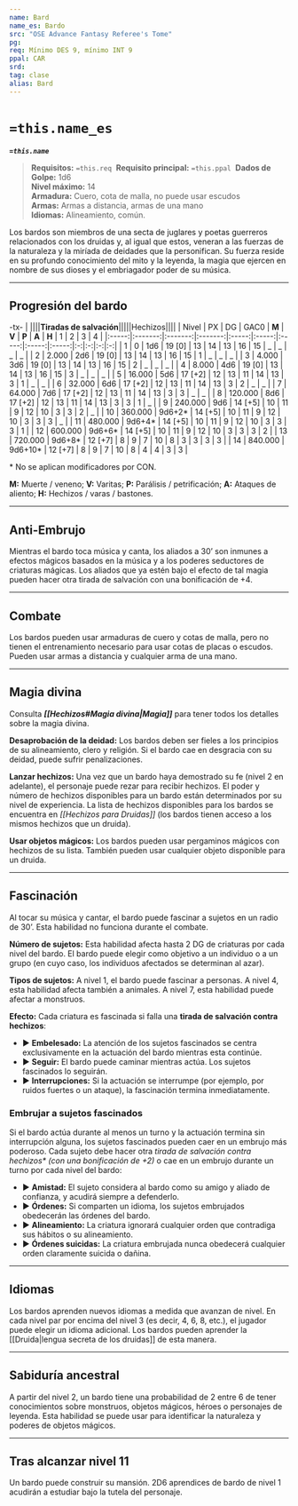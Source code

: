 ```yaml
---
name: Bard
name_es: Bardo
src: "OSE Advance Fantasy Referee's Tome"
pg: 
req: Mínimo DES 9, mínimo INT 9
ppal: CAR
srd: 
tag: clase
alias: Bard
---
```

# `=this.name_es` 

**_`=this.name`_**

> **Requisitos:** `=this.req` 
> **Requisito principal:** `=this.ppal` 
> **Dados de Golpe:** 1d6   
> **Nivel máximo:** 14   
> **Armadura:** Cuero, cota de malla, no puede usar escudos   
> **Armas:** Armas a distancia, armas de una mano   
> **Idiomas:** Alineamiento, común.

Los bardos son miembros de una secta de juglares y poetas guerreros relacionados con los druidas y, al igual que estos, veneran a las fuerzas de la naturaleza y la miríada de deidades que la personifican. Su fuerza reside en su profundo conocimiento del mito y la leyenda, la magia que ejercen en nombre de sus dioses y el embriagador poder de su música.

---
## Progresión del bardo

-tx-
| ||||**Tiradas de salvación**|||||Hechizos||||
| Nivel |    PX   |    DG   |   GAC0  | **M** | **V** | **P** | **A** | **H** | 1 | 2 | 3 | 4 |
|:-----:|:-------:|:-------:|:-------:|:-----:|:-----:|:-----:|:-----:|:-----:|:-:|:-:|:-:|:-:|
|   1   |    0    |   1d6   |  19 [0] |   13  |   14  |   13  |   16  |   15  | _ | _ | _ | _ |
|   2   |  2.000  |   2d6   |  19 [0] |   13  |   14  |   13  |   16  |   15  | 1 | _ | _ | _ |
|   3   |  4.000  |   3d6   |  19 [0] |   13  |   14  |   13  |   16  |   15  | 2 | _ | _ | _ |
|   4   |  8.000  |   4d6   |  19 [0] |   13  |   14  |   13  |   16  |   15  | 3 | _ | _ | _ |
|   5   |  16.000 |   5d6   | 17 [+2] |   12  |   13  |   11  |   14  |   13  | 3 | 1 | _ | _ |
|   6   |  32.000 |   6d6   | 17 [+2] |   12  |   13  |   11  |   14  |   13  | 3 | 2 | _ | _ |
|   7   |  64.000 |   7d6   | 17 [+2] |   12  |   13  |   11  |   14  |   13  | 3 | 3 | _ | _ |
|   8   | 120.000 |   8d6   | 17 [+2] |   12  |   13  |   11  |   14  |   13  | 3 | 3 | 1 | _ |
|   9   | 240.000 |   9d6   | 14 [+5] |   10  |   11  |   9   |   12  |   10  | 3 | 3 | 2 | _ |
|   10  | 360.000 |  9d6+2* | 14 [+5] |   10  |   11  |   9   |   12  |   10  | 3 | 3 | 3 | _ |
|   11  | 480.000 |  9d6+4* | 14 [+5] |   10  |   11  |   9   |   12  |   10  | 3 | 3 | 3 | 1 |
|   12  | 600.000 |  9d6+6* | 14 [+5] |   10  |   11  |   9   |   12  |   10  | 3 | 3 | 3 | 2 |
|   13  | 720.000 |  9d6+8* | 12 [+7] |   8   |   9   |   7   |   10  |   8   | 3 | 3 | 3 | 3 |
|   14  | 840.000 | 9d6+10* | 12 [+7] |   8   |   9   |   7   |   10  |   8   | 4 | 4 | 3 | 3 |

\* No se aplican modificadores por CON.

**M:** Muerte / veneno; **V:** Varitas; **P:** Parálisis / petrificación; **A:** Ataques de aliento; **H:** Hechizos / varas / bastones.

---
## Anti-Embrujo

Mientras el bardo toca música y canta, los aliados a 30’ son inmunes a efectos mágicos basados en la música y a los poderes seductores de criaturas mágicas. Los aliados que ya estén bajo el efecto de tal magia pueden hacer otra tirada de salvación con una bonificación de +4.

---
## Combate

Los bardos pueden usar armaduras de cuero y cotas de malla, pero no tienen el entrenamiento necesario para usar cotas de placas o escudos. Pueden usar armas a distancia y cualquier arma de una mano.

---
## Magia divina

Consulta **_[[Hechizos#Magia divina|Magia]]_** para tener todos los detalles sobre la magia divina.

**Desaprobación de la deidad:** Los bardos deben ser fieles a los principios de su alineamiento, clero y religión. Si el bardo cae en desgracia con su deidad, puede sufrir penalizaciones.

**Lanzar hechizos:** Una vez que un bardo haya demostrado su fe (nivel 2 en adelante), el personaje puede rezar para recibir hechizos. El poder y número de hechizos disponibles para un bardo están determinados por su nivel de experiencia. La lista de hechizos disponibles para los bardos se encuentra en _[[Hechizos para Druidas]]_ (los bardos tienen acceso a los mismos hechizos que un druida).

**Usar objetos mágicos:** Los bardos pueden usar pergaminos mágicos con hechizos de su lista. También pueden usar cualquier objeto disponible para un druida.

---
## Fascinación

Al tocar su música y cantar, el bardo puede fascinar a sujetos en un radio de 30’. Esta habilidad no funciona durante el combate.

**Número de sujetos:** Esta habilidad afecta hasta 2 DG de criaturas por cada nivel del bardo. El bardo puede elegir como objetivo a un individuo o a un grupo (en cuyo caso, los individuos afectados se determinan al azar).

**Tipos de sujetos:** A nivel 1, el bardo puede fascinar a personas. A nivel 4, esta habilidad afecta también a animales. A nivel 7, esta habilidad puede afectar a monstruos.

**Efecto:** Cada criatura es fascinada si falla una **tirada de salvación contra hechizos**: 
- ▶ **Embelesado:** La atención de los sujetos fascinados se centra exclusivamente en la actuación del bardo mientras esta continúe. 
- ▶ **Seguir:** El bardo puede caminar mientras actúa. Los sujetos fascinados lo seguirán. 
- ▶ **Interrupciones:** Si la actuación se interrumpe (por ejemplo, por ruidos fuertes o un ataque), la fascinación termina inmediatamente.

### Embrujar a sujetos fascinados

Si el bardo actúa durante al menos un turno y la actuación termina sin interrupción alguna, los sujetos fascinados pueden caer en un embrujo más poderoso. Cada sujeto debe hacer otra _tirada de salvación contra hechizos* (con una bonificación de +2)_ o cae en un embrujo durante un turno por cada nivel del bardo: 

- ▶ **Amistad:** El sujeto considera al bardo como su amigo y aliado de confianza, y acudirá siempre a defenderlo. 
- ▶ **Órdenes:** Si comparten un idioma, los sujetos embrujados obedecerán las órdenes del bardo. 
- ▶ **Alineamiento:** La criatura ignorará cualquier orden que contradiga sus hábitos o su alineamiento. 
- ▶ **Órdenes suicidas:** La criatura embrujada nunca obedecerá cualquier orden claramente suicida o dañina.

---
## Idiomas

Los bardos aprenden nuevos idiomas a medida que avanzan de nivel. En cada nivel par por encima del nivel 3 (es decir, 4, 6, 8, etc.), el jugador puede elegir un idioma adicional. Los bardos pueden aprender la [[Druida|lengua secreta de los druidas]] de esta manera.

---
## Sabiduría ancestral

A partir del nivel 2, un bardo tiene una probabilidad de 2 entre 6 de tener conocimientos sobre monstruos, objetos mágicos, héroes o personajes de leyenda. Esta habilidad se puede usar para identificar la naturaleza y poderes de objetos mágicos.

---
## Tras alcanzar nivel 11

Un bardo puede construir su mansión. 2D6 aprendices de bardo de nivel 1 acudirán a estudiar bajo la tutela del personaje.